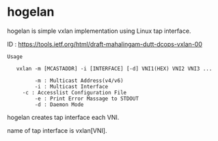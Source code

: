 hogelan
=======

hogelan is simple vxlan implementation using Linux tap interface.

ID : https://tools.ietf.org/html/draft-mahalingam-dutt-dcops-vxlan-00

	Usage

	   vxlan -m [MCASTADDR] -i [INTERFACE] [-d] VNI1(HEX) VNI2 VNI3 ...
	
	         -m : Multicast Address(v4/v6)
	         -i : Multicast Interface
		 -c : Accesslist Configuration File
	         -e : Print Error Massage to STDOUT
	         -d : Daemon Mode


hogelan creates tap interface each VNI.

name of tap interface is vxlan[VNI].
